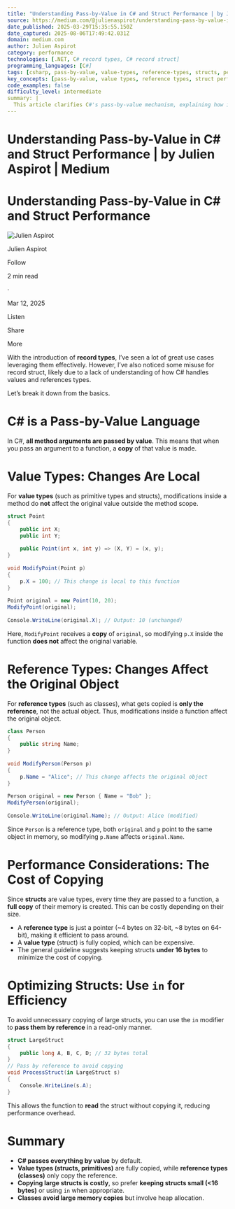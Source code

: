 ```yaml
---
title: "Understanding Pass-by-Value in C# and Struct Performance | by Julien Aspirot | Medium"
source: https://medium.com/@julienaspirot/understanding-pass-by-value-in-c-and-struct-performance-36be80cd7af1
date_published: 2025-03-29T15:35:55.150Z
date_captured: 2025-08-06T17:49:42.031Z
domain: medium.com
author: Julien Aspirot
category: performance
technologies: [.NET, C# record types, C# record struct]
programming_languages: [C#]
tags: [csharp, pass-by-value, value-types, reference-types, structs, performance, memory-management, in-modifier]
key_concepts: [pass-by-value, value types, reference types, struct performance, in modifier, heap allocation, stack allocation]
code_examples: false
difficulty_level: intermediate
summary: |
  This article clarifies C#'s pass-by-value mechanism, explaining how it applies differently to value types (like structs and primitives) and reference types (like classes). It demonstrates that value types are fully copied when passed to methods, which can lead to performance overhead for larger structs. The author advises keeping structs small (under 16 bytes) or utilizing the `in` modifier to pass them by read-only reference, thereby optimizing performance by avoiding unnecessary copies. In contrast, reference types only copy their memory address, making them efficient to pass but involving heap allocation.
---
```

# Understanding Pass-by-Value in C# and Struct Performance | by Julien Aspirot | Medium

# Understanding Pass-by-Value in C# and Struct Performance

![Julien Aspirot](https://miro.medium.com/v2/da:true/resize:fill:64:64/0*-au7M9Odu6xKZ69v)

Julien Aspirot

Follow

2 min read

·

Mar 12, 2025

Listen

Share

More

With the introduction of **record types**, I’ve seen a lot of great use cases leveraging them effectively. However, I’ve also noticed some misuse for record struct, likely due to a lack of understanding of how C# handles values and references types.

Let’s break it down from the basics.

# C# is a Pass-by-Value Language

In C#, **all method arguments are passed by value**. This means that when you pass an argument to a function, a **copy** of that value is made.

# Value Types: Changes Are Local

For **value types** (such as primitive types and structs), modifications inside a method do **not** affect the original value outside the method scope.

```csharp
struct Point  
{  
    public int X;  
    public int Y;  
  
    public Point(int x, int y) => (X, Y) = (x, y);  
}  
  
void ModifyPoint(Point p)  
{  
    p.X = 100; // This change is local to this function  
}  
  
Point original = new Point(10, 20);  
ModifyPoint(original);  
  
Console.WriteLine(original.X); // Output: 10 (unchanged)
```

Here, `ModifyPoint` receives a **copy** of `original`, so modifying `p.X` inside the function **does not** affect the original variable.

# Reference Types: Changes Affect the Original Object

For **reference types** (such as classes), what gets copied is **only the reference**, not the actual object. Thus, modifications inside a function affect the original object.

```csharp
class Person  
{  
    public string Name;  
}  
  
void ModifyPerson(Person p)  
{  
    p.Name = "Alice"; // This change affects the original object  
}  
  
Person original = new Person { Name = "Bob" };  
ModifyPerson(original);  
  
Console.WriteLine(original.Name); // Output: Alice (modified)
```

Since `Person` is a reference type, both `original` and `p` point to the same object in memory, so modifying `p.Name` affects `original.Name`.

# Performance Considerations: The Cost of Copying

Since **structs** are value types, every time they are passed to a function, a **full copy** of their memory is created. This can be costly depending on their size.

*   A **reference type** is just a pointer (~4 bytes on 32-bit, ~8 bytes on 64-bit), making it efficient to pass around.
*   A **value type** (struct) is fully copied, which can be expensive.
*   The general guideline suggests keeping structs **under 16 bytes** to minimize the cost of copying.

# Optimizing Structs: Use `in` for Efficiency

To avoid unnecessary copying of large structs, you can use the `in` modifier to **pass them by reference** in a read-only manner.

```csharp
struct LargeStruct  
{  
    public long A, B, C, D; // 32 bytes total
}  
// Pass by reference to avoid copying 
void ProcessStruct(in LargeStruct s)  
{  
    Console.WriteLine(s.A);  
}
```

This allows the function to **read** the struct without copying it, reducing performance overhead.

# Summary

*   **C# passes everything by value** by default.
*   **Value types (structs, primitives)** are fully copied, while **reference types (classes)** only copy the reference.
*   **Copying large structs is costly**, so prefer **keeping structs small (<16 bytes)** or using `in` when appropriate.
*   **Classes avoid large memory copies** but involve heap allocation.